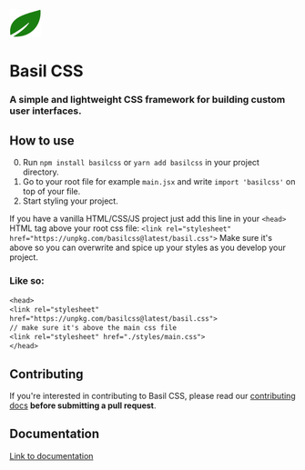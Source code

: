 ![basilcss logo](https://raw.githubusercontent.com/Basilcss/component-showcase/main/public/basilcss-transparent.png)

# Basil CSS

### A simple and lightweight CSS framework for building custom user interfaces.

## How to use

0. Run `npm install basilcss` or `yarn add basilcss` in your project directory.
1. Go to your root file for example `main.jsx` and write `import 'basilcss'` on top of your file.
2. Start styling your project.

If you have a vanilla HTML/CSS/JS project just add this line in your `<head>` HTML tag above your root css file: `<link rel="stylesheet" href="https://unpkg.com/basilcss@latest/basil.css">` Make sure it's above so you can overwrite and spice up your styles as you develop your project.

### Like so:

```
<head>
<link rel="stylesheet" href="https://unpkg.com/basilcss@latest/basil.css">
// make sure it's above the main css file
<link rel="stylesheet" href="./styles/main.css">
</head>
```

## Contributing

If you're interested in contributing to Basil CSS, please read our [contributing docs](https://github.com/Basilcss/core/blob/main/CONTRIBUTING.md) **before submitting a pull request**.

## Documentation

[Link to documentation](https://www.basilcss.com/)
